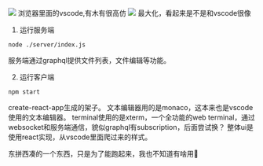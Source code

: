 ![](http://ww1.sinaimg.cn/large/006rHsX4ly1fx1za18v3uj31hc0t3di7.jpg)
浏览器里面的vscode,有木有很高仿
![](http://ww1.sinaimg.cn/large/006rHsX4ly1fx1yydgzybj31hc0swwfl.jpg)
最大化，看起来是不是和vscode很像

1. 运行服务端   
```shell
node ./server/index.js
```
服务端通过graphql提供文件列表，文件编辑等功能。

2. 运行客户端
```shell
npm start
```
create-react-app生成的架子。
文本编辑器用的是monaco，这本来也是vscode使用的文本编辑器。
terminal使用的是xterm，一个全功能的web terminal，通过websocket和服务端通信，貌似graphql有subscription，后面尝试换？
整体ui是使用react实现，从vscode里面爬过来的样式。


东拼西凑的一个东西，只是为了能跑起来，我也不知道有啥用🚀
